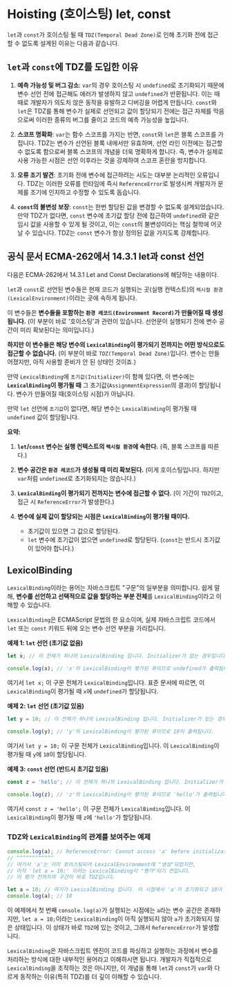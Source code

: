 # Hoisting (호이스팅) let, const

`let`과 `const`가 호이스팅 될 때 `TDZ(Temporal Dead Zone)`로 인해 초기화 전에 접근 할 수 없도록 설계된 이유는 다음과 같습니다.

## `let`과 `const`에 TDZ를 도입한 이유

1. **예측 가능성 및 버그 감소**: `var`의 경우 호이스팅 시 `undefined`로 초기화되기 때문에 변수 선언 전에 접근해도 에러가 발생하지 않고 `undefined`가 반환됩니다. 이는 때때로 개발자가 의도치 않은 동작을 유발하고 디버깅을 어렵게 만듭니다. `const`와 `let`은 TDZ를 통해 변수가 실제로 선언되고 값이 할당되기 전에는 접근 자체를 막음으로써 이러한 종류의 버그를 줄이고 코드의 예측 가능성을 높입니다.

2. **스코프 명확화**: `var`는 함수 스코프를 가지는 반면, `const`와 `let`은 블록 스코프를 가집니다. TDZ는 변수가 선언된 블록 내에서만 유효하며, 선언 라인 이전에는 접근할 수 없도록 함으로써 블록 스코프의 개념을 더욱 명확하게 합니다. 즉, 변수가 실제로 사용 가능한 시점은 선언 이후라는 것을 강제하여 스코프 혼란을 방지합니다.

3. **오류 조기 발견**: 초기화 전에 변수에 접근하려는 시도는 대부분 논리적인 오류입니다. TDZ는 이러한 오류를 런타임에 즉시 `ReferenceError`로 발생시켜 개발자가 문제를 조기에 인지하고 수정할 수 있도록 돕습니다.

4. **`const`의 불변성 보장**: `const`는 한번 할당된 값을 변경할 수 없도록 설계되었습니다. 만약 TDZ가 없다면, `const` 변수에 초기값 할당 전에 접근하여 `undefined`와 같은 임시 값을 사용할 수 있게 될 것이고, 이는 `const`의 불변성이라는 핵심 철학에 어긋날 수 있습니다. TDZ는 `const` 변수가 항상 정의된 값을 가지도록 강제합니다.

## 공식 문서 ECMA-262에서 14.3.1 let과 const 선언 

다음은 ECMA-262에서 14.3.1 Let and Const Declarations에 해당하는 내용이다.

`let`과 `const`로 선언된 변수들은 현재 코드가 실행되는 곳(실행 컨텍스트)의 `렉시컬 환경(LexicalEnvironment)`이라는 곳에 속하게 됩니다.

이 변수들은 **변수들을 포함하는 `환경 레코드(Environment Record)`가 만들어질 때 생성됩니다.** (이 부분이 바로 '호이스팅'과 관련이 있습니다. 선언문이 실행되기 전에 변수 공간이 미리 확보된다는 의미입니다.)

**하지만 이 변수들은 해당 변수의 `LexicalBinding`이 평가되기 전까지는 어떤 방식으로도 접근할 수 없습니다.** (이 부분이 바로 `TDZ(Temporal Dead Zone)`입니다. 변수는 만들어졌지만, 아직 사용할 준비가 안 된 상태인 것이죠.)

만약 `LexicalBinding`에 `초기값(Initializer)`이 함께 있다면, 이 변수에는 **`LexicalBinding`이 평가될 때** 그 초기값(`AssignmentExpression`의 결과)이 할당됩니다. 변수가 만들어질 때(호이스팅 시점)가 아닙니다.

만약 `let` 선언에 `초기값`이 없다면, 해당 변수는 `LexicalBinding`이 평가될 때 `undefined` 값이 할당됩니다.

**요약:**
1. **`let`/`const` 변수는 실행 컨텍스트의 `렉시컬 환경`에 속한다.** (즉, 블록 스코프를 따른다.)

2. **변수 공간은 `환경 레코드`가 생성될 때 미리 확보된다.** (이게 호이스팅입니다. 하지만 `var`처럼 `undefined`로 초기화되지는 않습니다.)

3. **`LexicalBinding`이 평가되기 전까지는 변수에 접근할 수 없다.** (이 기간이 `TDZ`이고, 접근 시 `ReferenceError`가 발생한다.)

4. **변수에 실제 값이 할당되는 시점은 `LexicalBinding`이 평가될 때이다.**
	- 초기값이 있으면 그 값으로 할당된다.
	- `let` 변수에 초기값이 없으면 `undefined`로 할당된다. (`const`는 반드시 초기값이 있어야 합니다.)

## LexicolBinding

`LexicalBinding`이라는 용어는 자바스크립트 "구문"의 일부분을 의미합니다. 쉽게 말해, **변수를 선언하고 선택적으로 값을 할당하는 부분 전체**를 `LexicalBinding`이라고 이해할 수 있습니다.

`LexicalBinding`은 ECMAScript 문법의 한 요소이며, 실제 자바스크립트 코드에서 `let` 또는 `const` 키워드 뒤에 오는 변수 선언 부분을 가리킵니다.


**예제 1: `let` 선언 (초기값 없음)**

```js
let x; // 이 전체가 하나의 LexicalBinding 입니다. Initializer가 없는 경우입니다.

console.log(x); // 'x'의 LexicalBinding이 평가된 후이므로 undefined가 출력됩니다.
```

여기서 `let x;` 이 구문 전체가 `LexicalBinding`입니다. 표준 문서에 따르면, 이 `LexicalBinding`이 평가될 때 `x`에 `undefined`가 할당됩니다.

**예제 2: `let` 선언 (초기값 있음)**

```js
let y = 10; // 이 전체가 하나의 LexicalBinding 입니다. Initializer가 있는 경우입니다.

console.log(y); // 'y'의 LexicalBinding이 평가된 후이므로 10이 출력됩니다.
```

여기서 `let y = 10;` 이 구문 전체가 `LexicalBinding`입니다. 이 `LexicalBinding`이 평가될 때 `y`에 `10`이 할당됩니다.

**예제 3: `const` 선언 (반드시 초기값 있음)**

```js
const z = 'hello'; // 이 전체가 하나의 LexicalBinding 입니다. Initializer가 필수입니다.

console.log(z); // 'z'의 LexicalBinding이 평가된 후이므로 'hello'가 출력됩니다.
```

여기서 `const z = 'hello';` 이 구문 전체가 `LexicalBinding`입니다. 이 `LexicalBinding`이 평가될 때 `z`에 `'hello'`가 할당됩니다.

### TDZ와 `LexicalBinding`의 관계를 보여주는 예제

```js
console.log(a); // ReferenceError: Cannot access 'a' before initialization
// ^^^^^^^^^^^^
// 여기서 'a'는 이미 호이스팅되어 LexicalEnvironment에 "생성"되었지만,
// 아직 'let a = 10;' 이라는 LexicalBinding이 "평가"되기 전입니다.
// 이 평가 전까지의 구간이 바로 TDZ입니다.

let a = 10; // 여기가 LexicalBinding 입니다. 이 시점에서 'a'가 초기화되고 10이 할당됩니다.
console.log(a); // 10
```

이 예제에서 첫 번째 `console.log(a)`가 실행되는 시점에는 `a`라는 변수 공간은 존재하지만, `let a = 10;`이라는 `LexicalBinding`이 아직 실행되지 않아 `a`가 초기화되지 않은 상태입니다. 이 상태가 바로 `TDZ`에 있는 것이고, 그래서 `ReferenceError`가 발생합니다.

`LexicalBinding`은 자바스크립트 엔진이 코드를 파싱하고 실행하는 과정에서 변수를 처리하는 방식에 대한 내부적인 용어라고 이해하시면 됩니다. 개발자가 직접적으로 `LexicalBinding`을 조작하는 것은 아니지만, 이 개념을 통해 `let`과 `const`가 `var`와 다르게 동작하는 이유(특히 TDZ)를 더 깊이 이해할 수 있습니다.